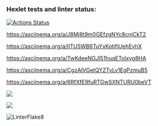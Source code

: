 ### Hexlet tests and linter status:
[![Actions Status](https://github.com/KermittheFroggg/python-project-lvl2/workflows/hexlet-check/badge.svg)](https://github.com/KermittheFroggg/python-project-lvl2/actions)

https://asciinema.org/a/J8Mj8t9m0GEfzgNYc8cnjCkT2

https://asciinema.org/a/IlTU5WB6TuYxKotifiUehEyhX

https://asciinema.org/a/TwKdeeNGJl51huqETolxyg8HA

https://asciinema.org/a/CgzAIVGetQYZTyLv1EgPzmuB5

https://asciinema.org/a/6RfXfE9fuRTGwSXNTURU0beVT

<a href="https://codeclimate.com/github/KermittheFroggg/python-project-lvl2/maintainability"><img src="https://api.codeclimate.com/v1/badges/01c52cc0deddb7ffb9cd/maintainability" /></a>

<a href="https://codeclimate.com/github/KermittheFroggg/python-project-lvl2/test_coverage"><img src="https://api.codeclimate.com/v1/badges/01c52cc0deddb7ffb9cd/test_coverage" /></a>

![LinterFlake8](https://github.com/KermittheFroggg/python-project-lvl2/actions/workflows/Lint.yml/badge.svg)